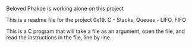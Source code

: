 Beloved Phakoe is working alone on this project

This is a readme file for the project
0x19. C - Stacks, Queues - LIFO, FIFO

This is a C program that will take a file as an argument, open the file, and read the instructions in the file, line by line.
